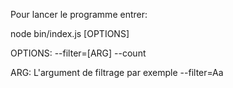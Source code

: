 Pour lancer le programme entrer:

node bin/index.js [OPTIONS]

OPTIONS: --filter=[ARG] --count

ARG: L'argument de filtrage par exemple --filter=Aa